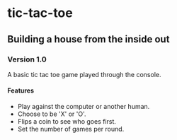 # tic-tac-toe

## Building a house from the inside out

### Version 1.0
A basic tic tac toe game played through the console.

#### Features
- Play against the computer or another human.
- Choose to be 'X' or 'O'.
- Flips a coin to see who goes first.
- Set the number of games per round.